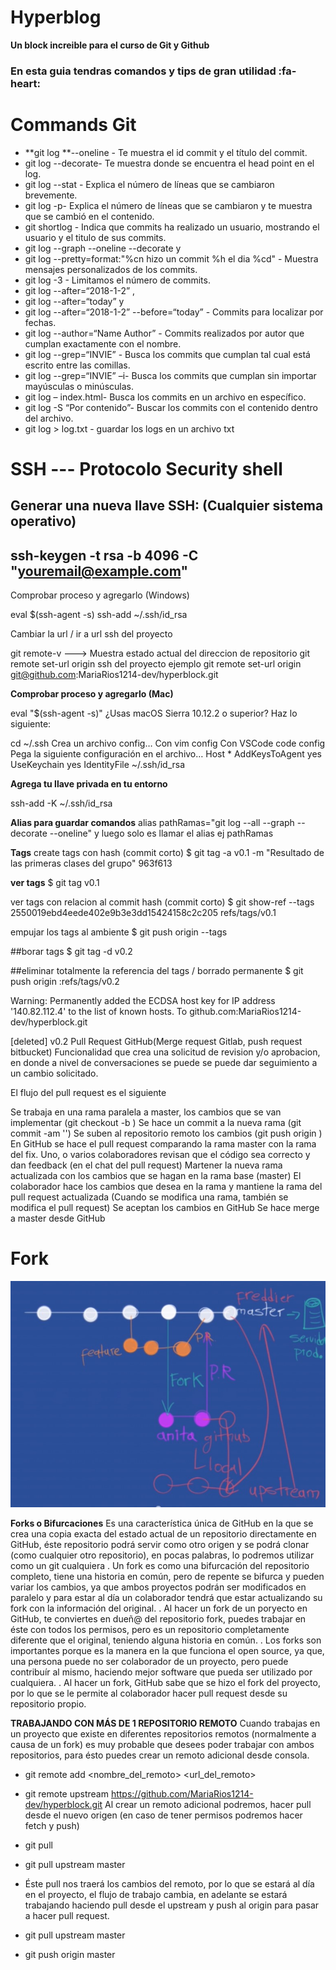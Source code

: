 # Hyperblog

**Un block increible para el curso de Git y Github**

### En esta guia tendras comandos y tips de gran utilidad :fa-heart:

# Commands Git

- **git log **--oneline - Te muestra el id commit y el título del commit.
- git log --decorate- Te muestra donde se encuentra el head point en el log.
- git log --stat - Explica el número de líneas que se cambiaron brevemente.
- git log -p- Explica el número de líneas que se cambiaron y te muestra que se cambió en el contenido.
- git shortlog - Indica que commits ha realizado un usuario, mostrando el usuario y el titulo de sus commits.
- git log --graph --oneline --decorate y
- git log --pretty=format:"%cn hizo un commit %h el dia %cd" - Muestra mensajes personalizados de los commits.
- git log -3 - Limitamos el número de commits.
- git log --after=“2018-1-2” ,
- git log --after=“today” y
- git log --after=“2018-1-2” --before=“today” - Commits para localizar por fechas.
- git log --author=“Name Author” - Commits realizados por autor que cumplan exactamente con el nombre.
- git log --grep=“INVIE” - Busca los commits que cumplan tal cual está escrito entre las comillas.
- git log --grep=“INVIE” –i- Busca los commits que cumplan sin importar mayúsculas o minúsculas.
- git log – index.html- Busca los commits en un archivo en específico.
- git log -S “Por contenido”- Buscar los commits con el contenido dentro del archivo.
- git log > log.txt - guardar los logs en un archivo txt

# SSH --- Protocolo Security shell

## Generar una nueva llave SSH: (Cualquier sistema operativo)

## ssh-keygen -t rsa -b 4096 -C "youremail@example.com"

Comprobar proceso y agregarlo (Windows)

eval $(ssh-agent -s) ssh-add ~/.ssh/id_rsa

Cambiar la url / ir a url ssh del proyecto

git remote-v ---> Muestra estado actual del direccion de repositorio
git remote set-url origin ssh del proyecto
ejemplo git remote set-url origin git@github.com:MariaRios1214-dev/hyperblock.git

**Comprobar proceso y agregarlo (Mac)**

eval "$(ssh-agent -s)" ¿Usas macOS Sierra 10.12.2 o superior? Haz lo siguiente:

cd ~/.ssh Crea un archivo config… Con vim config Con VSCode code config Pega la siguiente configuración en el archivo… Host \* AddKeysToAgent yes UseKeychain yes IdentityFile ~/.ssh/id_rsa

**Agrega tu llave privada en tu entorno**

ssh-add -K ~/.ssh/id_rsa

**Alias para guardar comandos**
alias pathRamas="git log --all --graph --decorate --oneline" y luego solo es llamar el alias ej pathRamas

**Tags**
create tags con hash (commit corto)
$ git tag -a v0.1 -m "Resultado de las primeras clases del grupo" 963f613

**ver tags**
$ git tag v0.1

ver tags con relacion al commit hash (commit corto)
$ git show-ref --tags 2550019ebd4eede402e9b3e3dd15424158c2c205 refs/tags/v0.1

empujar los tags al ambiente
$ git push origin --tags

##borar tags $ git tag -d v0.2

##eliminar totalmente la referencia del tags / borrado permanente $ git push origin :refs/tags/v0.2

Warning: Permanently added the ECDSA host key for IP address '140.82.112.4' to the list of known hosts. To github.com:MariaRios1214-dev/hyperblock.git

[deleted] v0.2
Pull Request GitHub(Merge request Gitlab, push request bitbucket)
Funcionalidad que crea una solicitud de revision y/o aprobacion, en donde a nivel de conversaciones se puede se puede dar seguimiento a un cambio solicitado.

El flujo del pull request es el siguiente

Se trabaja en una rama paralela a master, los cambios que se van implementar (git checkout -b )
Se hace un commit a la nueva rama (git commit -am '')
Se suben al repositorio remoto los cambios (git push origin )
En GitHub se hace el pull request comparando la rama master con la rama del fix.
Uno, o varios colaboradores revisan que el código sea correcto y dan feedback (en el chat del pull request)
Martener la nueva rama actualizada con los cambios que se hagan en la rama base (master)
El colaborador hace los cambios que desea en la rama y mantiene la rama del pull request actualizada (Cuando se modifica una rama, también se modifica el pull request)
Se aceptan los cambios en GitHub
Se hace merge a master desde GitHub

# Fork

![image](imagenes/fork.jpg)

**Forks o Bifurcaciones**
Es una característica única de GitHub en la que se crea una copia exacta del estado actual de un repositorio directamente en GitHub, éste repositorio podrá servir como otro origen y se podrá clonar (como cualquier otro repositorio), en pocas palabras, lo podremos utilizar como un git cualquiera
.
Un fork es como una bifurcación del repositorio completo, tiene una historia en común, pero de repente se bifurca y pueden variar los cambios, ya que ambos proyectos podrán ser modificados en paralelo y para estar al día un colaborador tendrá que estar actualizando su fork con la información del original.
.
Al hacer un fork de un poryecto en GitHub, te conviertes en dueñ@ del repositorio fork, puedes trabajar en éste con todos los permisos, pero es un repositorio completamente diferente que el original, teniendo alguna historia en común.
.
Los forks son importantes porque es la manera en la que funciona el open source, ya que, una persona puede no ser colaborador de un proyecto, pero puede contribuír al mismo, haciendo mejor software que pueda ser utilizado por cualquiera.
.
Al hacer un fork, GitHub sabe que se hizo el fork del proyecto, por lo que se le permite al colaborador hacer pull request desde su repositorio propio.

**TRABAJANDO CON MÁS DE 1 REPOSITORIO REMOTO**
Cuando trabajas en un proyecto que existe en diferentes repositorios remotos (normalmente a causa de un fork) es muy probable que desees poder trabajar con ambos repositorios, para ésto puedes crear un remoto adicional desde consola.

- git remote add <nombre_del_remoto> <url_del_remoto>
- git remote upstream https://github.com/MariaRios1214-dev/hyperblock.git
  Al crear un remoto adicional podremos, hacer pull desde el nuevo origen (en caso de tener permisos podremos hacer fetch y push)

- git pull <remoto> <rama>
- git pull upstream master
- Éste pull nos traerá los cambios del remoto, por lo que se estará al día en el proyecto, el flujo de trabajo cambia, en adelante se estará trabajando haciendo pull desde el upstream y push al origin para pasar a hacer pull request.

- git pull upstream master
- git push origin master
